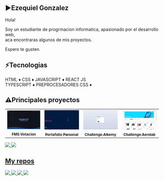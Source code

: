 
## ▶Ezequiel Gonzalez

Hola!<br/>

Soy un estudiante de progrmacion informatica, apasionado por el desarrollo web, <br/>
aca encontraras algunos de mis proyectos.

Espero te gusten.


## ⚡Tecnologias

HTML ♦ CSS ♦ JAVASCRIPT ♦ REACT JS <br />
TYPESCRIPT ♦ PREPROCESADORES CSS ♦ 

## ⚠Principales proyectos
<table>
  <tr>
    <td align="center">
      <a href="https://fmsvotacion.com">
        <img src="./assets/fmsvotacionv2.gif" width="300px;" alt="Foto do Iuri Silva no GitHub"/><br>
        <sub>
          <b>FMS Votacion</b>
        </sub>
      </a>
    </td>
    <td align="center">
      <a href="https://ezegonzalez912.github.io/portafolio/">
        <img src="./assets/portafolio.gif" width="300px;" alt="Foto do Marcelo Santos"/><br>
        <sub>
          <b>Portafolio Personal</b>
        </sub>
      </a>
    </td>
    <td align="center">
      <a href="https://ezegonzalez912.github.io/challenge-alkemy/#/">
        <img src="./assets/alkemy-challenge.gif" width="300px;" alt="Foto da Vanessa Swerts"/><br>
        <sub>
          <b>Challenge Alkemy</b>
        </sub>
      </a>
    </td>
    <td align="center">
      <a href="https://ezegonzalez912.github.io/challenge-aerolab/#/">
        <img src="./assets/aerolab-challenge.gif" width="300px;" alt="Foto da Vanessa Swerts"/><br>
        <sub>
          <b>Challenge Aerolab</b>
        </sub>
      </a>
    </td>
  </tr>
</table>
<p align="left">
  <a href="https://github.com/ezegonzalez912"><img width="400" src="https://github-readme-stats.vercel.app/api?username=ezegonzalez912&show_icons=true&theme=onedark">
  <a href="https://github.com/ezegonzalez912"><img width="400" src="https://github-readme-stats.vercel.app/api/top-langs/?username=ezegonzalez912&hide=html&langs_count=10&layout=compact&theme=onedark">
</p>
    
## My repos
    
<p align="left">
  
   <a href="https://github.com/ezegonzalez912/challenge-alkemy"><img width="400" src="https://github-readme-stats.vercel.app/api/pin/?username=ezegonzalez912&repo=challenge-alkemy&langs_count=5&theme=onedark">
  <a href="https://github.com/ezegonzalez912/fmsvotacion2"><img width="400" src="https://github-readme-stats.vercel.app/api/pin/?username=ezegonzalez912&card_height=300&&repo=fmsvotacion2&langs_count=5&layout=compact&theme=onedark">
  <a href="https://github.com/ezegonzalez912/alkemy-heroes-app"><img width="400" src="https://github-readme-stats.vercel.app/api/pin/?username=ezegonzalez912&repo=alkemy-heroes-app&layout=compact&theme=onedark">
  <a href="https://github.com/ezegonzalez912/challenge-aerolab"><img width="400" src="https://github-readme-stats.vercel.app/api/pin/?username=ezegonzalez912&repo=challenge-aerolab&hide=html,scss,css&langs_count=10&layout=compact&theme=onedark">
</p>
